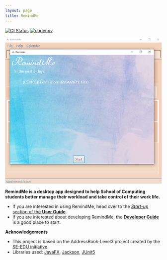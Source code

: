 ```yaml
---
layout: page
title: RemindMe
---
```


[![CI Status](https://github.com/AY2021S2-CS2103T-W15-1/tp/workflows/Java%20CI/badge.svg)](https://github.com/AY2021S2-CS2103T-W15-1/tp/actions)
[![codecov](https://codecov.io/gh/AY2021S2-CS2103T-W15-1/tp/branch/master/graph/badge.svg)](https://codecov.io/gh/AY2021S2-CS2103T-W15-1/tp)

![Ui](images/Ui2.png)

**RemindMe is a desktop app designed to help School of Computing students better manage their workload
  and take control of their work life.**

* If you are interested in using RemindMe, head over to the [_Start-up_ section of the **User Guide**](UserGuide.html#2-quick-start).
* If you are interested about developing RemindMe, the [**Developer Guide**](DeveloperGuide.html) is a good place to start.


**Acknowledgements**
* This project is based on the AddressBook-Level3 project created by the [SE-EDU initiative](https://se-education.org).
* Libraries used: [JavaFX](https://openjfx.io/), [Jackson](https://github.com/FasterXML/jackson), [JUnit5](https://github.com/junit-team/junit5)
